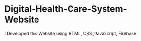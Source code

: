 # Digital-Health-Care-System-Website
I Developed this Website using HTML, CSS ,JavaScript, Firebase 
